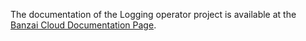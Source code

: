 The documentation of the Logging operator project is available at the [Banzai Cloud Documentation Page](https://banzaicloud.com/docs/one-eye/logging-operator/troubleshooting).
